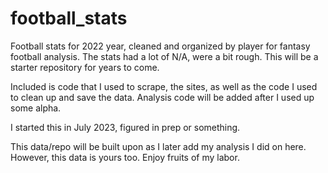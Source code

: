 # football_stats


Football stats for 2022 year, cleaned and organized by player for fantasy football analysis. The stats had a lot of N/A, were a bit rough. This will be a starter repository for years to come. 

Included is code that I used to scrape, the sites, as well as the code I used to clean up and save the data. Analysis code will be added after I used up some alpha. 

I started this in July 2023, figured in prep or something. 

This data/repo will be built upon as I later add my analysis I did on here. However, this data is yours too. Enjoy fruits of my labor. 
